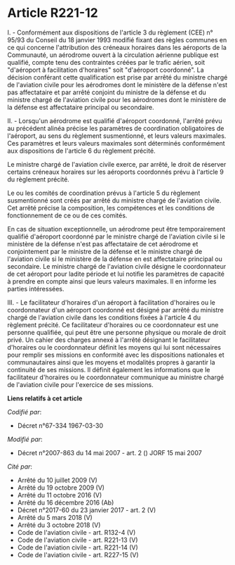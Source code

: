 # Article R221-12

I. - Conformément aux dispositions de l'article 3 du règlement (CEE) n° 95/93 du Conseil du 18 janvier 1993 modifié fixant
des règles communes en ce qui concerne l'attribution des créneaux horaires dans les aéroports de la Communauté, un aérodrome
ouvert à la circulation aérienne publique est qualifié, compte tenu des contraintes créées par le trafic aérien, soit
"d'aéroport à facilitation d'horaires" soit "d'aéroport coordonné". La décision conférant cette qualification est prise par
arrêté du ministre chargé de l'aviation civile pour les aérodromes dont le ministère de la défense n'est pas affectataire et
par arrêté conjoint du ministre de la défense et du ministre chargé de l'aviation civile pour les aérodromes dont le
ministère de la défense est affectataire principal ou secondaire.

II. - Lorsqu'un aérodrome est qualifié d'aéroport coordonné, l'arrêté prévu au précédent alinéa précise les paramètres de
coordination obligatoires de l'aéroport, au sens du règlement susmentionné, et leurs valeurs maximales. Ces paramètres et
leurs valeurs maximales sont déterminés conformément aux dispositions de l'article 6 du règlement précité.

Le ministre chargé de l'aviation civile exerce, par arrêté, le droit de réserver certains créneaux horaires sur les aéroports
coordonnés prévu à l'article 9 du règlement précité.

Le ou les comités de coordination prévus à l'article 5 du règlement susmentionné sont créés par arrêté du ministre chargé de
l'aviation civile. Cet arrêté précise la composition, les compétences et les conditions de fonctionnement de ce ou de ces
comités.

En cas de situation exceptionnelle, un aérodrome peut être temporairement qualifié d'aéroport coordonné par le ministre
chargé de l'aviation civile si le ministère de la défense n'est pas affectataire de cet aérodrome et conjointement par le
ministre de la défense et le ministre chargé de l'aviation civile si le ministère de la défense en est affectataire principal
ou secondaire. Le ministre chargé de l'aviation civile désigne le coordonnateur de cet aéroport pour ladite période et lui
notifie les paramètres de capacité à prendre en compte ainsi que leurs valeurs maximales. Il en informe les parties
intéressées.

III. - Le facilitateur d'horaires d'un aéroport à facilitation d'horaires ou le coordonnateur d'un aéroport coordonné est
désigné par arrêté du ministre chargé de l'aviation civile dans les conditions fixées à l'article 4 du règlement précité. Ce
facilitateur d'horaires ou ce coordonnateur est une personne qualifiée, qui peut être une personne physique ou morale de
droit privé. Un cahier des charges annexé à l'arrêté désignant le facilitateur d'horaires ou le coordonnateur définit les
moyens qui lui sont nécessaires pour remplir ses missions en conformité avec les dispositions nationales et communautaires
ainsi que les moyens et modalités propres à garantir la continuité de ses missions. Il définit également les informations que
le facilitateur d'horaires ou le coordonnateur communique au ministre chargé de l'aviation civile pour l'exercice de ses
missions.

**Liens relatifs à cet article**

_Codifié par_:

  - Décret n°67-334 1967-03-30

_Modifié par_:

  - Décret n°2007-863 du 14 mai 2007 - art. 2 () JORF 15 mai 2007

_Cité par_:

  - Arrêté du 10 juillet 2009 (V)
  - Arrêté du 19 octobre 2009 (V)
  - Arrêté du 11 octobre 2016 (V)
  - Arrêté du 16 décembre 2016 (Ab)
  - Décret n°2017-60 du 23 janvier 2017 - art. 2 (V)
  - Arrêté du 5 mars 2018 (V)
  - Arrêté du 3 octobre 2018 (V)
  - Code de l'aviation civile - art. R132-4 (V)
  - Code de l'aviation civile - art. R221-13 (V)
  - Code de l'aviation civile - art. R221-14 (V)
  - Code de l'aviation civile - art. R227-15 (V)
